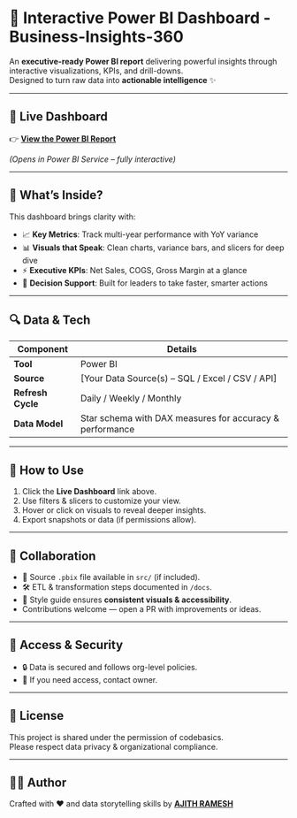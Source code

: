 # 🌟 Interactive Power BI Dashboard - Business-Insights-360


An **executive-ready Power BI report** delivering powerful insights through interactive visualizations, KPIs, and drill-downs.  
Designed to turn raw data into **actionable intelligence** ✨

---

## 🔗 Live Dashboard

👉 [**View the Power BI Report**](https://app.powerbi.com/view?r=eyJrIjoiNWU0M2Q5YTQtM2ZjNS00NmU0LTg1MzMtNzBhNjYxMzMzZDk1IiwidCI6ImM2ZTU0OWIzLTVmNDUtNDAzMi1hYWU5LWQ0MjQ0ZGM1YjJjNCJ9)  

*(Opens in Power BI Service – fully interactive)*

---

## 🧭 What’s Inside?

This dashboard brings clarity with:

- 📈 **Key Metrics**: Track multi-year performance with YoY variance  
- 📊 **Visuals that Speak**: Clean charts, variance bars, and slicers for deep dive  
- ⚡ **Executive KPIs**: Net Sales, COGS, Gross Margin at a glance  
- 🎯 **Decision Support**: Built for leaders to take faster, smarter actions  

---

## 🔍 Data & Tech

| Component        | Details                                                  |
|------------------|----------------------------------------------------------|
| **Tool**         | Power BI                                                 |
| **Source**       | [Your Data Source(s) – SQL / Excel / CSV / API]          |
| **Refresh Cycle**| Daily / Weekly / Monthly                                 |
| **Data Model**   | Star schema with DAX measures for accuracy & performance |

---

## 🚀 How to Use

1. Click the **Live Dashboard** link above.  
2. Use filters & slicers to customize your view.  
3. Hover or click on visuals to reveal deeper insights.  
4. Export snapshots or data (if permissions allow).  

---

## 🤝 Collaboration

- 📂 Source `.pbix` file available in `src/` (if included).  
- 🛠️ ETL & transformation steps documented in `/docs`.  
- 🌈 Style guide ensures **consistent visuals & accessibility**.  
- Contributions welcome — open a PR with improvements or ideas.  

---

## 🔐 Access & Security

- 🔒 Data is secured and follows org-level policies.  
- 📢 If you need access, contact owner.  
 

---

## 📜 License

This project is shared under the permission of codebasics.  
Please respect data privacy & organizational compliance.  

---

## 👨‍💻 Author

Crafted with ❤️ and data storytelling skills by **[AJITH RAMESH](https://ajith-data-analyst.github.io/Portfolio/home.html)**  



